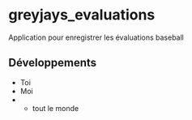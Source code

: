 # greyjays_evaluations
Application pour enregistrer les évaluations baseball
## Développements
* Toi
* Moi
* + tout le monde